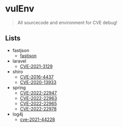 # vulEnv

> All sourcecode and environment for CVE debug!

## Lists

- fastjson
    - [fastjson](fastjson/cve_2022_25845)
- laravel
    - [CVE-2021-3129](laravel/cve_2021_3129/README.md)
- shiro
    - [CVE-2016-4437](shiro/cve_2016_4437/README.md)
    - [CVE-2020-13933](shiro/cve_2020_13933/README.md)
- spring
    - [CVE-2022-22947](springboot/cve_2022_22947/README.md)
    - [CVE-2022-22963](springboot/cve_2022_22963/README.md)
    - [CVE-2022-22965](springboot/cve_2022_22965/README.md)
    - [CVE-2022-22978](springboot/cve_2022_22978/README.md)
- log4j
    - [cve-2021-44228]()